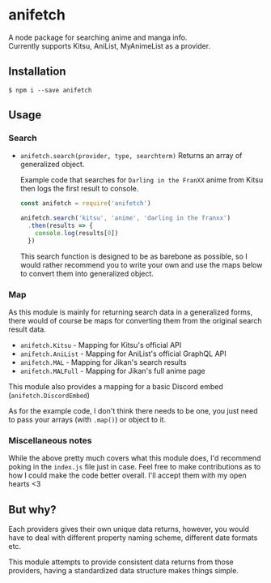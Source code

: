 # anifetch
A node package for searching anime and manga info.   
Currently supports Kitsu, AniList, MyAnimeList as a provider.

## Installation

```
$ npm i --save anifetch
```

## Usage

### Search

- `anifetch.search(provider, type, searchterm)` Returns an array of generalized object.

  Example code that searches for `Darling in the FranXX` anime from Kitsu then logs the first result to console.

  ```js
  const anifetch = require('anifetch')

  anifetch.search('kitsu', 'anime', 'darling in the franxx')
    .then(results => {
      console.log(results[0])
    })
  ```

  This search function is designed to be as barebone as possible, so I would rather recommend you to write your own and use the maps below to convert them into generalized object.

### Map

As this module is mainly for returning search data in a generalized forms, there would of course be maps for converting them from the original search result data.

- `anifetch.Kitsu` - Mapping for Kitsu's official API
- `anifetch.AniList` - Mapping for AniList's official GraphQL API
- `anifetch.MAL` - Mapping for Jikan's search results
- `anifetch.MALFull` - Mapping for Jikan's full anime page

This module also provides a mapping for a basic Discord embed (`anifetch.DiscordEmbed`)

As for the example code, I don't think there needs to be one, you just need to pass your arrays (with `.map()`) or object to it.

### Miscellaneous notes

While the above pretty much covers what this module does, I'd recommend poking in the `index.js` file just in case. Feel free to make contributions as to how I could make the code better overall. I'll accept them with my open hearts <3

## But why?

Each providers gives their own unique data returns, however, you would have to deal with different property naming scheme, different date formats etc.

This module attempts to provide consistent data returns from those providers, having a standardized data structure makes things simple.
